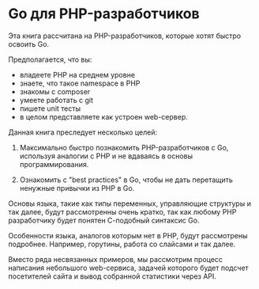# Go для PHP-разработчиков

Эта книга рассчитана на PHP-разработчиков, которые хотят быстро освоить Go.

Предполагается, что вы:

- владеете PHP на среднем уровне
- знаете, что такое namespace в PHP
- знакомы с composer
- умеете работать с git
- пишете unit тесты
- в целом представляете как устроен web-сервер.

Данная книга преследует несколько целей:

1. Максимально быстро познакомить PHP-разработчиков с Go,
используя аналогии с PHP и не вдаваясь в основы программирования.

2. Ознакомить с "best practices" в Go, чтобы не дать перетащить ненужные привычки
из PHP в Go.

Основы языка, такие как типы переменных,
управляющие структуры и так далее, будут рассмотренны очень кратко,
так как любому PHP разработчику будет понятен С-подобный синтаксис Go.

Особенности языка, аналогов которым нет в PHP, будут рассмотрены подробнее. Например,
горутины, работа со слайсами и так далее.

Вместо ряда несвязанных примеров, мы рассмотрим процесс написания небольшого web-сервиса,
задачей которого будет подсчет посетителей сайта и вывод собранной статистики через API.
